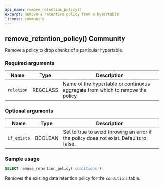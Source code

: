 ```yaml
---
api_name: remove_retention_policy()
excerpt: Remove a retention policy from a hypertable
license: community
---
```


## remove_retention_policy() <tag type="community">Community</tag> 
Remove a policy to drop chunks of a particular hypertable.

### Required arguments

|Name|Type|Description|
|---|---|---|
| `relation` | REGCLASS | Name of the hypertable or continuous aggregate from which to remove the policy |

### Optional arguments

|Name|Type|Description|
|---|---|---|
| `if_exists` | BOOLEAN |  Set to true to avoid throwing an error if the policy does not exist. Defaults to false.|


### Sample usage 

```sql
SELECT remove_retention_policy('conditions');
```

Removes the existing data retention policy for the `conditions` table.

